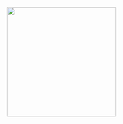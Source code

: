 <div align="center" width="100%">
  <a href="https://github.com/tanjeffreyz/github-overview">
    <img src="https://tanjeffreyz-github-overview.herokuapp.com/?tileSize=64" width="256px" height="256px" />
  </a>
</div>
